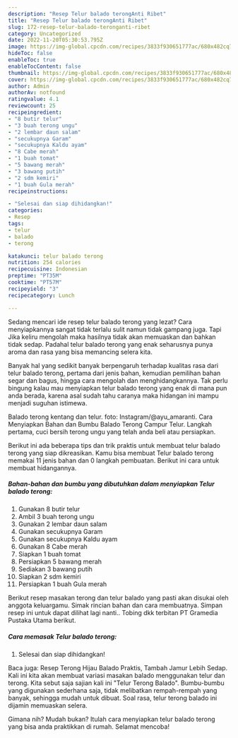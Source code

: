 ```yaml
---
description: "Resep Telur balado terongAnti Ribet"
title: "Resep Telur balado terongAnti Ribet"
slug: 172-resep-telur-balado-teronganti-ribet
category: Uncategorized
date: 2022-11-20T05:30:53.795Z
image: https://img-global.cpcdn.com/recipes/3833f930651777ac/680x482cq70/telur-balado-terong-foto-resep-utama.jpg
hideToc: false
enableToc: true
enableTocContent: false
thumbnail: https://img-global.cpcdn.com/recipes/3833f930651777ac/680x482cq70/telur-balado-terong-foto-resep-utama.jpg
cover: https://img-global.cpcdn.com/recipes/3833f930651777ac/680x482cq70/telur-balado-terong-foto-resep-utama.jpg
author: Admin
authorAv: notfound
ratingvalue: 4.1
reviewcount: 25
recipeingredient:
- "8 butir telur"
- "3 buah terong ungu"
- "2 lembar daun salam"
- "secukupnya Garam"
- "secukupnya Kaldu ayam"
- "8 Cabe merah"
- "1 buah tomat"
- "5 bawang merah"
- "3 bawang putih"
- "2 sdm kemiri"
- "1 buah Gula merah"
recipeinstructions:

- "Selesai dan siap dihidangkan!"
categories:
- Resep
tags:
- telur
- balado
- terong

katakunci: telur balado terong 
nutrition: 254 calories
recipecuisine: Indonesian
preptime: "PT35M"
cooktime: "PT57M"
recipeyield: "3"
recipecategory: Lunch

---
```



Sedang mencari ide resep telur balado terong yang lezat? Cara menyiapkannya sangat tidak terlalu sulit namun tidak gampang juga. Tapi Jika keliru mengolah maka hasilnya tidak akan memuaskan dan bahkan tidak sedap. Padahal telur balado terong yang enak seharusnya punya aroma dan rasa yang bisa memancing selera kita.


Banyak hal yang sedikit banyak berpengaruh terhadap kualitas rasa dari telur balado terong, pertama dari jenis bahan, kemudian pemilihan bahan segar dan bagus, hingga cara mengolah dan menghidangkannya. Tak perlu bingung kalau mau menyiapkan telur balado terong yang enak di mana pun anda berada, karena asal sudah tahu caranya maka hidangan ini mampu menjadi suguhan istimewa.

Balado terong kentang dan telur. foto: Instagram/@ayu_amaranti. Cara Menyiapkan Bahan dan Bumbu Balado Terong Campur Telur. Langkah pertama, cuci bersih terong ungu yang telah anda beli atau persiapkan.


Berikut ini ada beberapa tips dan trik praktis untuk membuat telur balado terong yang siap dikreasikan. Kamu bisa membuat Telur balado terong memakai 11 jenis bahan dan 0 langkah pembuatan. Berikut ini cara untuk membuat hidangannya.

<!--inarticleads1-->

##### Bahan-bahan dan bumbu yang dibutuhkan dalam menyiapkan Telur balado terong:

1. Gunakan 8 butir telur
1. Ambil 3 buah terong ungu
1. Gunakan 2 lembar daun salam
1. Gunakan secukupnya Garam
1. Gunakan secukupnya Kaldu ayam
1. Gunakan 8 Cabe merah
1. Siapkan 1 buah tomat
1. Persiapkan 5 bawang merah
1. Sediakan 3 bawang putih
1. Siapkan 2 sdm kemiri
1. Persiapkan 1 buah Gula merah


Berikut resep masakan terong dan telur balado yang pasti akan disukai oleh anggota keluargamu. Simak rincian bahan dan cara membuatnya. Simpan resep ini untuk dapat dilihat lagi nanti.. Tobing dkk terbitan PT Gramedia Pustaka Utama berikut. 

<!--inarticleads2-->

##### Cara memasak Telur balado terong:


1. Selesai dan siap dihidangkan!

Baca juga: Resep Terong Hijau Balado Praktis, Tambah Jamur Lebih Sedap. Kali ini kita akan membuat variasi masakan balado menggunakan telur dan terong. Kita sebut saja sajian kali ini &#34;Telur Terong Balado&#34;. Bumbu-bumbu yang digunakan sederhana saja, tidak melibatkan rempah-rempah yang banyak, sehingga mudah untuk dibuat. Soal rasa, telur terong balado ini dijamin memuaskan selera. 

Gimana nih? Mudah bukan? Itulah cara menyiapkan telur balado terong yang bisa anda praktikkan di rumah. Selamat mencoba!
